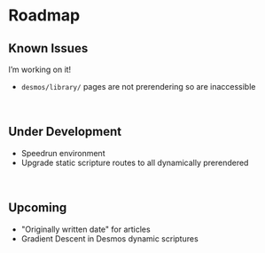 # Roadmap
<!-- #SQUARK live!
| dest = info/roadmap
| capt = Development of *Integrity*
| index = info
| update = 2025 September 15
-->


## Known Issues

I’m working on it!

- `desmos/library/` pages are not prerendering so are inaccessible


<br>


## Under Development

- Speedrun environment
- Upgrade static scripture routes to all dynamically prerendered


<br>


## Upcoming

- "Originally written date" for articles
- Gradient Descent in Desmos dynamic scriptures
